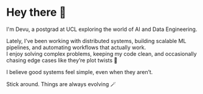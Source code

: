 # Hey there 👋

I'm Devu, a postgrad at UCL exploring the world of AI and Data Engineering.

Lately, I’ve been working with distributed systems, building scalable ML pipelines, and automating workflows that actually work.  
I enjoy solving complex problems, keeping my code clean, and occasionally chasing edge cases like they’re plot twists 🧩

I believe good systems feel simple, even when they aren’t.

Stick around. Things are always evolving 🪄
